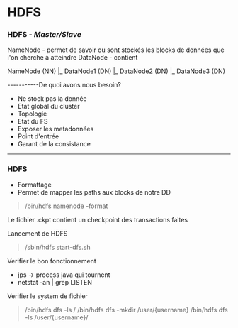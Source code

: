 # HDFS

### HDFS *- Master/Slave*

NameNode - permet de savoir ou sont stockés les blocks de données que l'on cherche à atteindre
DataNode - contient 

NameNode (NN)
|_ DataNode1 (DN)
|_ DataNode2 (DN)
|_ DataNode3 (DN)

-----------De quoi avons nous besoin?
- Ne stock pas la donnée
- Etat global du cluster
 - Topologie
 - Etat du FS
 - Exposer les metadonnées
- Point d'entrée
- Garant de la consistance

- - -

### HDFS 

- Formattage
 - Permet de mapper les paths aux blocks de notre DD
 > /bin/hdfs namenode -format

Le fichier .ckpt contient un checkpoint des transactions faites


Lancement de HDFS 
> /sbin/hdfs start-dfs.sh

Verifier le bon fonctionnement
- jps -> process java qui tournent
- netstat -an | grep LISTEN

Verifier le system de fichier
> /bin/hdfs dfs -ls /
> /bin/hdfs dfs -mkdir /user/{username}
> /bin/hdfs dfs -ls /user/{username}/


